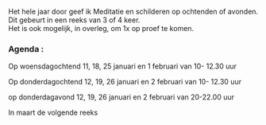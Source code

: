 Het hele jaar door geef ik Meditatie en schilderen op ochtenden of avonden. Dit gebeurt in een reeks van 3 of 4 keer.  
Het is ook mogelijk, in overleg,  om 1x op proef te komen.  



### Agenda  :  
  
Op woensdagochtend  11, 18, 25 januari en 1 februari van 10- 12.30 uur  

Op donderdagochtend 12, 19, 26 januari en 2 februari van 10- 12.30 uur  

op donderdagavond   12, 19, 26 januari en 2 februari van 20-22.00 uur  


In maart de volgende reeks

















    

  
         
   




